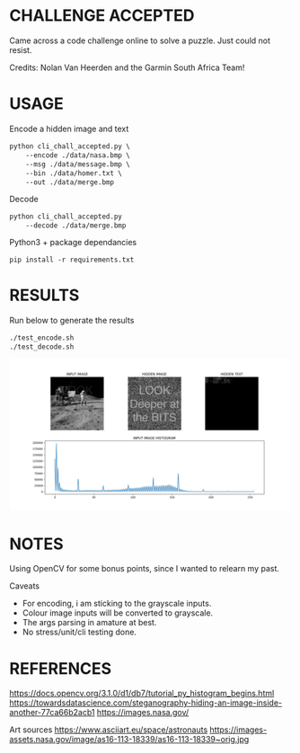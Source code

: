 CHALLENGE ACCEPTED
==================

Came across a code challenge online to solve a puzzle. 
Just could not resist. 

Credits: Nolan Van Heerden and the Garmin South Africa Team!  

USAGE
=====

Encode a hidden image and text

    python cli_chall_accepted.py \ 
        --encode ./data/nasa.bmp \
        --msg ./data/message.bmp \
        --bin ./data/homer.txt \
        --out ./data/merge.bmp 

Decode 

    python cli_chall_accepted.py 
        --decode ./data/merge.bmp

Python3 + package dependancies
    
    pip install -r requirements.txt

       
    
RESULTS
=======

Run below to generate the results

    ./test_encode.sh    
    ./test_decode.sh

![Garmin results](./results/results-nasa.png)

NOTES
=====

Using OpenCV for some bonus points, since I wanted to relearn my past.

Caveats

- For encoding, i am sticking to the grayscale inputs. 
- Colour image inputs will be converted to grayscale.
- The args parsing in amature at best. 
- No stress/unit/cli testing done. 

REFERENCES
==========

https://docs.opencv.org/3.1.0/d1/db7/tutorial_py_histogram_begins.html
https://towardsdatascience.com/steganography-hiding-an-image-inside-another-77ca66b2acb1
https://images.nasa.gov/


Art sources 
https://www.asciiart.eu/space/astronauts
https://images-assets.nasa.gov/image/as16-113-18339/as16-113-18339~orig.jpg